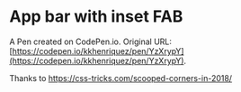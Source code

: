# App bar with inset FAB

A Pen created on CodePen.io. Original URL: [https://codepen.io/kkhenriquez/pen/YzXrypY](https://codepen.io/kkhenriquez/pen/YzXrypY).

Thanks to https://css-tricks.com/scooped-corners-in-2018/